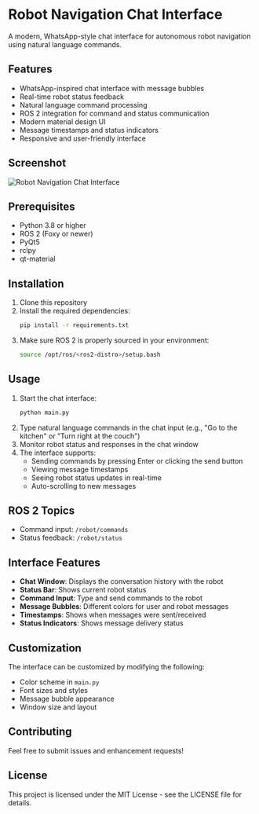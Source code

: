 # Robot Navigation Chat Interface

A modern, WhatsApp-style chat interface for autonomous robot navigation using natural language commands.

## Features
- WhatsApp-inspired chat interface with message bubbles
- Real-time robot status feedback
- Natural language command processing
- ROS 2 integration for command and status communication
- Modern material design UI
- Message timestamps and status indicators
- Responsive and user-friendly interface

## Screenshot
![Robot Navigation Chat Interface](screenshot.png)

## Prerequisites
- Python 3.8 or higher
- ROS 2 (Foxy or newer)
- PyQt5
- rclpy
- qt-material

## Installation
1. Clone this repository
2. Install the required dependencies:
   ```bash
   pip install -r requirements.txt
   ```
3. Make sure ROS 2 is properly sourced in your environment:
   ```bash
   source /opt/ros/<ros2-distro>/setup.bash
   ```

## Usage
1. Start the chat interface:
   ```bash
   python main.py
   ```
2. Type natural language commands in the chat input (e.g., "Go to the kitchen" or "Turn right at the couch")
3. Monitor robot status and responses in the chat window
4. The interface supports:
   - Sending commands by pressing Enter or clicking the send button
   - Viewing message timestamps
   - Seeing robot status updates in real-time
   - Auto-scrolling to new messages

## ROS 2 Topics
- Command input: `/robot/commands`
- Status feedback: `/robot/status`

## Interface Features
- **Chat Window**: Displays the conversation history with the robot
- **Status Bar**: Shows current robot status
- **Command Input**: Type and send commands to the robot
- **Message Bubbles**: Different colors for user and robot messages
- **Timestamps**: Shows when messages were sent/received
- **Status Indicators**: Shows message delivery status

## Customization
The interface can be customized by modifying the following:
- Color scheme in `main.py`
- Font sizes and styles
- Message bubble appearance
- Window size and layout

## Contributing
Feel free to submit issues and enhancement requests!

## License
This project is licensed under the MIT License - see the LICENSE file for details. 